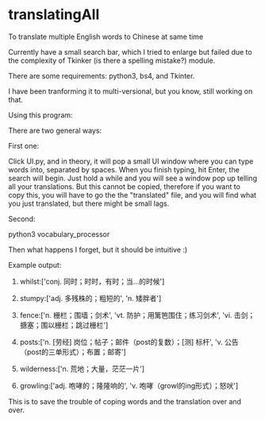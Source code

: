 # translatingAll
To translate multiple English words to Chinese at same time

Currently have a small search bar, which I tried to enlarge but failed due to the complexity of Tkinker (is there a spelling mistake?) module.

There are some requirements: python3, bs4, and Tkinter.

I have been tranforming it to multi-versional, but you know, still working on that.


Using this program:

There are two general ways:

First one:

  Click UI.py, and in theory, it will pop a small UI window where you can type words into, separated by spaces. When you finish typing, hit Enter, the search will begin. Just hold a while and you will see a window pop up telling all your translations. But this cannot be copied, therefore if you want to copy this, you will have to go the the "translated" file, and you will find what you just translated, but there might be small lags.
  
Second:

  python3 vocabulary_processor
  
  Then what happens I forget, but it should be intuitive :)
  
  
Example output:

1.	whilst:['conj. 同时；时时，有时；当…的时候']

2.	stumpy:['adj. 多残株的；粗短的', 'n. 矮胖者']

3.	fence:['n. 栅栏；围墙；剑术', 'vt. 防护；用篱笆围住；练习剑术', 'vi. 击剑；搪塞；围以栅栏；跳过栅栏']

4.	posts:['n. [劳经] 岗位；帖子；邮件（post的复数）；[测] 标杆', 'v. 公告（post的三单形式）；布置；邮寄']

5.	wilderness:['n. 荒地；大量，茫茫一片']

6.	growling:['adj. 咆哮的；隆隆响的', 'v. 咆哮（growl的ing形式）；怒吠']


This is to save the trouble of coping words and the translation over and over.
